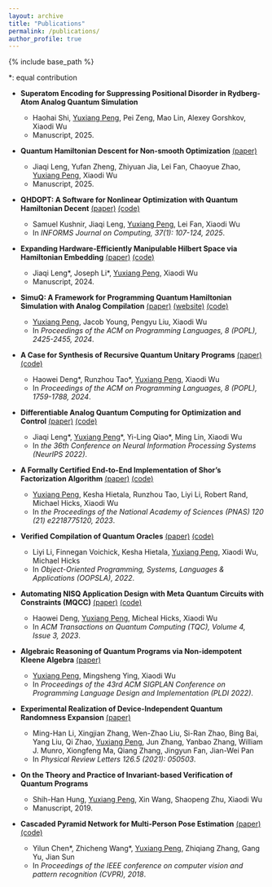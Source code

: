 ```yaml
---
layout: archive
title: "Publications"
permalink: /publications/
author_profile: true
---
```


{% include base_path %}

\*: equal contribution

* **Superatom Encoding for Suppressing Positional Disorder in Rydberg-Atom Analog Quantum Simulation**
	* Haohai Shi, <u>Yuxiang Peng</u>, Pei Zeng, Mao Lin, Alexey Gorshkov, Xiaodi Wu 
	* Manuscript, 2025.

* **Quantum Hamiltonian Descent for Non-smooth Optimization** [(paper)](https://arxiv.org/abs/2503.15878)
	* Jiaqi Leng, Yufan Zheng, Zhiyuan Jia, Lei Fan, Chaoyue Zhao, <u>Yuxiang Peng</u>, Xiaodi Wu
	* Manuscript, 2025.

* **QHDOPT: A Software for Nonlinear Optimization with Quantum Hamiltonian Decent** [(paper)](https://arxiv.org/abs/2409.03121) [(code)](https://github.com/jiaqileng/QHDOPT)
	* Samuel Kushnir, Jiaqi Leng, <u>Yuxiang Peng</u>, Lei Fan, Xiaodi Wu
	* In *INFORMS Journal on Computing, 37(1): 107-124, 2025*.

* **Expanding Hardware-Efficiently Manipulable Hilbert Space via Hamiltonian Embedding** [(paper)](https://arxiv.org/abs/2401.08550) [(code)](https://github.com/jiaqileng/hamiltonian-embedding)
	* Jiaqi Leng\*, Joseph Li\*, <u>Yuxiang Peng</u>, Xiaodi Wu
	* Manuscript, 2024.

* **SimuQ: A Framework for Programming Quantum Hamiltonian Simulation with Analog Compilation** [(paper)](https://arxiv.org/abs/2303.02775) [(website)](https://pickspeng.github.io/SimuQ) [(code)](https://github.com/PicksPeng/SimuQ)
	* <u>Yuxiang Peng</u>, Jacob Young, Pengyu Liu, Xiaodi Wu
	* In *Proceedings of the ACM on Programming Languages, 8 (POPL), 2425-2455, 2024*.

* **A Case for Synthesis of Recursive Quantum Unitary Programs** [(paper)](https://arxiv.org/abs/2311.11503) [(code)](https://github.com/sqrta/QSynth)
	* Haowei Deng\*, Runzhou Tao\*, <u>Yuxiang Peng</u>, Xiaodi Wu
	* In *Proceedings of the ACM on Programming Languages, 8 (POPL), 1759-1788, 2024*.

* **Differentiable Analog Quantum Computing for Optimization and Control** [(paper)](https://arxiv.org/abs/2210.15812) [(code)](https://github.com/YilingQiao/diffquantum)
	* Jiaqi Leng\*, <u>Yuxiang Peng</u>\*, Yi-Ling Qiao\*, Ming Lin, Xiaodi Wu
	* In *the 36th Conference on Neural Information Processing Systems (NeurIPS 2022)*.

* **A Formally Certified End-to-End Implementation of Shor’s Factorization Algorithm** [(paper)](https://www.pnas.org/doi/10.1073/pnas.2218775120) [(code)](https://github.com/inQWIRE/SQIR/tree/main/examples/shor)
	* <u>Yuxiang Peng</u>, Kesha Hietala, Runzhou Tao, Liyi Li, Robert Rand, Michael Hicks, Xiaodi Wu
	* In *the Proceedings of the National Academy of Sciences (PNAS) 120 (21) e2218775120, 2023*.

* **Verified Compilation of Quantum Oracles** [(paper)](https://arxiv.org/abs/2112.06700) [(code)](https://github.com/inQWIRE/VQO)
	* Liyi Li, Finnegan Voichick, Kesha Hietala, <u>Yuxiang Peng</u>, Xiaodi Wu, Michael Hicks
	* In *Object-Oriented Programming, Systems, Languages & Applications (OOPSLA), 2022*. 

* **Automating NISQ Application Design with Meta Quantum Circuits with Constraints (MQCC)** [(paper)](https://dl.acm.org/doi/10.1145/3579369) [(code)](https://github.com/sqrta/MQCC)
	* Haowei Deng, <u>Yuxiang Peng</u>, Micheal Hicks, Xiaodi Wu
	* In *ACM Transactions on Quantum Computing (TQC), Volume 4, Issue 3, 2023*.

* **Algebraic Reasoning of Quantum Programs via Non-idempotent Kleene Algebra** [(paper)](https://arxiv.org/abs/2110.07018)
	* <u>Yuxiang Peng</u>, Mingsheng Ying, Xiaodi Wu
	* In *Proceedings of the 43rd ACM SIGPLAN Conference on Programming Language Design and Implementation (PLDI 2022)*.

* **Experimental Realization of Device-Independent Quantum Randomness Expansion** [(paper)](https://arxiv.org/abs/1902.07529)
	* Ming-Han Li, Xingjian Zhang, Wen-Zhao Liu, Si-Ran Zhao, Bing Bai, Yang Liu, Qi Zhao, <u>Yuxiang Peng</u>, Jun Zhang, Yanbao Zhang, William J. Munro, Xiongfeng Ma, Qiang Zhang, Jingyun Fan, Jian-Wei Pan
	* In *Physical Review Letters 126.5 (2021): 050503*.

* **On the Theory and Practice of Invariant-based Verification of Quantum Programs**
	* Shih-Han Hung, <u>Yuxiang Peng</u>, Xin Wang, Shaopeng Zhu, Xiaodi Wu
	* Manuscript, 2019.

* **Cascaded Pyramid Network for Multi-Person Pose Estimation** [(paper)](https://openaccess.thecvf.com/content_cvpr_2018/papers/Chen_Cascaded_Pyramid_Network_CVPR_2018_paper.pdf) [(code)](https://github.com/chenyilun95/tf-cpn)
	* Yilun Chen\*, Zhicheng Wang\*, <u>Yuxiang Peng</u>, Zhiqiang Zhang, Gang Yu, Jian Sun
	* In *Proceedings of the IEEE conference on computer vision and pattern recognition (CVPR), 2018*.
